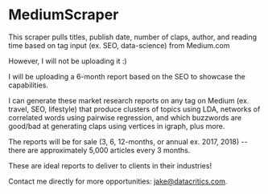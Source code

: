 # MediumScraper
This scraper pulls titles, publish date, number of claps, author, and reading time based on tag input (ex. SEO, data-science) from Medium.com

However, I will not be uploading it :)

I will be uploading a 6-month report based on the SEO to showcase the capabilities.

I can generate these market research reports on any tag on Medium (ex. travel, SEO, lifestyle) that produce clusters of topics using LDA, networks of correlated words using pairwise regression, and which buzzwords are good/bad at generating claps using vertices in igraph, plus more.

The reports will be for sale (3, 6, 12-months, or annual ex. 2017, 2018) -- there are approximately 5,000 articles every 3 months.

These are ideal reports to deliver to clients in their industries!

Contact me directly for more opportunities: jake@datacritics.com.
